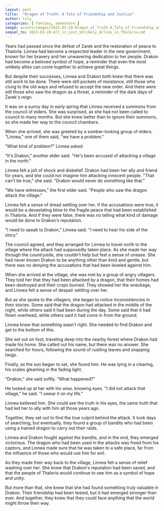 ```yaml
---
layout: post
title:  "Dragon of Truth: A Tale of Friendship and Justice"
author: lily
categories: [ fantasy, adventure ]
image: assets/images/2023-03-28-Dragon_of_Truth_A_Tale_of_Friendship_and_Justice.png
sequel_to: 2023-03-19-All_is_Lost_Unlikely_Allies_in_Thaloria.md
---
```

Years had passed since the defeat of Zarek and the restoration of peace to Thaloria. Linnea had become a respected leader in the new government, known for her bravery and her unwavering dedication to her people. Drakon had become a beloved symbol of hope, a reminder that even the most unlikely allies can come together to achieve great things.

But despite their successes, Linnea and Drakon both knew that there was still work to be done. There were still pockets of resistance, still those who clung to the old ways and refused to accept the new order. And there were still those who saw the dragon as a threat, a reminder of the dark days of Zarek's reign.

It was on a sunny day in early spring that Linnea received a summons from the council of elders. She was surprised, as she had not been called to council in many months. But she knew better than to ignore their summons, so she made her way to the council chambers.

When she arrived, she was greeted by a somber-looking group of elders. "Linnea," one of them said, "we have a problem."

"What kind of problem?" Linnea asked.

"It's Drakon," another elder said. "He's been accused of attacking a village in the north."

Linnea felt a jolt of shock and disbelief. Drakon had been her ally and friend for years, and she could not imagine him attacking innocent people. "That can't be true," she said. "Drakon would never do something like that."

"We have witnesses," the first elder said. "People who saw the dragon attack the village."

Linnea felt a sense of dread settling over her. If the accusations were true, it would be a devastating blow to the fragile peace that had been established in Thaloria. And if they were false, there was no telling what kind of damage would be done to Drakon's reputation.

"I need to speak to Drakon," Linnea said. "I need to hear his side of the story."

The council agreed, and they arranged for Linnea to travel north to the village where the attack had supposedly taken place. As she made her way through the countryside, she couldn't help but feel a sense of unease. She had never known Drakon to be anything other than kind and gentle, but there was no denying the accusations that had been leveled against him.

When she arrived at the village, she was met by a group of angry villagers. They told her that they had been attacked by a dragon, that their homes had been destroyed and their crops burned. They showed her the wreckage, and Linnea felt a sense of despair settling over her.

But as she spoke to the villagers, she began to notice inconsistencies in their stories. Some said that the dragon had attacked in the middle of the night, while others said it had been during the day. Some said that it had flown overhead, while others said it had come in from the ground.

Linnea knew that something wasn't right. She needed to find Drakon and get to the bottom of this.

She set out on foot, traveling deep into the nearby forest where Drakon had made his home. She called out his name, but there was no answer. She searched for hours, following the sound of rustling leaves and snapping twigs.

Finally, as the sun began to set, she found him. He was lying in a clearing, his scales gleaming in the fading light.

"Drakon," she said softly. "What happened?"

He looked up at her with his wise, knowing eyes. "I did not attack that village," he said. "I swear it on my life."

Linnea believed him. She could see the truth in his eyes, the same truth that had led her to ally with him all those years ago.

Together, they set out to find the true culprit behind the attack. It took days of searching, but eventually, they found a group of bandits who had been using a trained dragon to carry out their raids.

Linnea and Drakon fought against the bandits, and in the end, they emerged victorious. The dragon who had been used in the attacks was freed from his captors, and Linnea made sure that he was taken to a safe place, far from the influence of those who would use him for evil.

As they made their way back to the village, Linnea felt a sense of relief washing over her. She knew that Drakon's reputation had been saved, and that the people of Thaloria would continue to see him as a symbol of hope and unity.

But more than that, she knew that she had found something truly valuable in Drakon. Their friendship had been tested, but it had emerged stronger than ever. And together, they knew that they could face anything that the world might throw their way.
